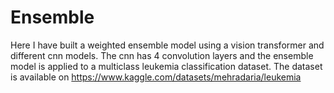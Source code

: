 # Ensemble
Here I have built a weighted ensemble model using a vision transformer and different cnn models. The cnn has 4 convolution layers and the ensemble model is applied to a multiclass
leukemia classification dataset. The dataset is available on https://www.kaggle.com/datasets/mehradaria/leukemia 
